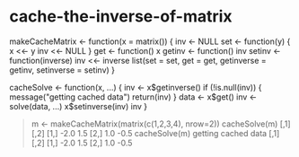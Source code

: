 # cache-the-inverse-of-matrix
makeCacheMatrix <- function(x = matrix()) {
  inv <- NULL
  set <- function(y) {
    x <<- y
    inv <<- NULL
  }
  get <- function() x
  getinv <- function() inv
  setinv <- function(inverse) inv <<- inverse
  list(set = set, get = get, getinverse = getinv, setinverse = setinv)
}

cacheSolve <- function(x, ...) {
  inv <- x$getinverse()
  if (!is.null(inv)) {
    message("getting cached data")
    return(inv)
  }
  data <- x$get()
  inv <- solve(data, ...)
  x$setinverse(inv)
  inv
}
> m <- makeCacheMatrix(matrix(c(1,2,3,4), nrow=2))
> cacheSolve(m)
     [,1] [,2]
[1,] -2.0  1.5
[2,]  1.0 -0.5
> cacheSolve(m)
getting cached data
     [,1] [,2]
[1,] -2.0  1.5
[2,]  1.0 -0.5
